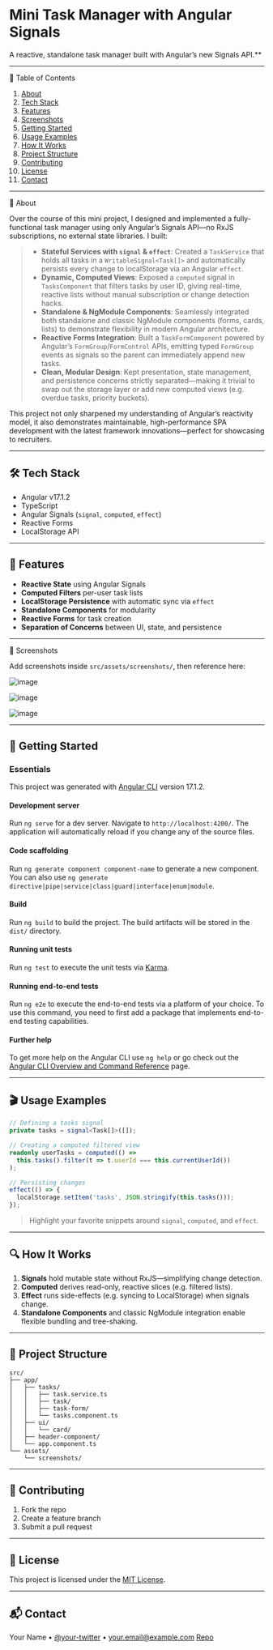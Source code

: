 # Mini Task Manager with Angular Signals

A reactive, standalone task manager built with Angular’s new Signals API.**

---

🧩 Table of Contents

1. [About](#about)
2. [Tech Stack](#tech-stack)
3. [Features](#features)
4. [Screenshots](#screenshots)
5. [Getting Started](#getting-started)
6. [Usage Examples](#usage-examples)
7. [How It Works](#how-it-works)
8. [Project Structure](#project-structure)
9. [Contributing](#contributing)
10. [License](#license)
11. [Contact](#contact)

---

🐣 About

Over the course of this mini project, I designed and implemented a fully-functional task manager using only Angular’s Signals API—no RxJS subscriptions, no external state libraries. I built:
>
> * **Stateful Services with `signal` & `effect`**: Created a `TaskService` that holds all tasks in a `WritableSignal<Task[]>` and automatically persists every change to localStorage via an Angular `effect`.
> * **Dynamic, Computed Views**: Exposed a `computed` signal in `TasksComponent` that filters tasks by user ID, giving real-time, reactive lists without manual subscription or change detection hacks.
> * **Standalone & NgModule Components**: Seamlessly integrated both standalone and classic NgModule components (forms, cards, lists) to demonstrate flexibility in modern Angular architecture.
> * **Reactive Forms Integration**: Built a `TaskFormComponent` powered by Angular’s `FormGroup`/`FormControl` APIs, emitting typed `FormGroup` events as signals so the parent can immediately append new tasks.
> * **Clean, Modular Design**: Kept presentation, state management, and persistence concerns strictly separated—making it trivial to swap out the storage layer or add new computed views (e.g. overdue tasks, priority buckets).

This project not only sharpened my understanding of Angular’s reactivity model, it also demonstrates maintainable, high-performance SPA development with the latest framework innovations—perfect for showcasing to recruiters.

---

## 🛠 Tech Stack

* Angular v17.1.2
* TypeScript
* Angular Signals (`signal`, `computed`, `effect`)
* Reactive Forms
* LocalStorage API

---

## 🚀 Features

* **Reactive State** using Angular Signals
* **Computed Filters** per-user task lists
* **LocalStorage Persistence** with automatic sync via `effect`
* **Standalone Components** for modularity
* **Reactive Forms** for task creation
* **Separation of Concerns** between UI, state, and persistence

---

📸 Screenshots

Add screenshots inside `src/assets/screenshots/`, then reference here:

![image](https://github.com/user-attachments/assets/11f1a997-8df3-4538-874f-90cdab6d69b8)

![image](https://github.com/user-attachments/assets/ebbbcf5a-5f7f-4b99-aa37-c0ac53f41f4f)

![image](https://github.com/user-attachments/assets/1955ef54-0b7f-47ed-981f-23a237601aff)

---

## 🏁 Getting Started

### Essentials

This project was generated with [Angular CLI](https://github.com/angular/angular-cli) version 17.1.2.

#### Development server

Run `ng serve` for a dev server. Navigate to `http://localhost:4200/`. The application will automatically reload if you change any of the source files.

#### Code scaffolding

Run `ng generate component component-name` to generate a new component. You can also use `ng generate directive|pipe|service|class|guard|interface|enum|module`.

#### Build

Run `ng build` to build the project. The build artifacts will be stored in the `dist/` directory.

#### Running unit tests

Run `ng test` to execute the unit tests via [Karma](https://karma-runner.github.io).

#### Running end-to-end tests

Run `ng e2e` to execute the end-to-end tests via a platform of your choice. To use this command, you need to first add a package that implements end-to-end testing capabilities.

#### Further help

To get more help on the Angular CLI use `ng help` or go check out the [Angular CLI Overview and Command Reference](https://angular.io/cli) page.

---

## 🎬 Usage Examples

```ts
// Defining a tasks signal
private tasks = signal<Task[]>([]);

// Creating a computed filtered view
readonly userTasks = computed(() =>
  this.tasks().filter(t => t.userId === this.currentUserId())
);

// Persisting changes
effect(() => {
  localStorage.setItem('tasks', JSON.stringify(this.tasks()));
});
```

> Highlight your favorite snippets around `signal`, `computed`, and `effect`.

---

## 🔍 How It Works

1. **Signals** hold mutable state without RxJS—simplifying change detection.
2. **Computed** derives read-only, reactive slices (e.g. filtered lists).
3. **Effect** runs side-effects (e.g. syncing to LocalStorage) when signals change.
4. **Standalone Components** and classic NgModule integration enable flexible bundling and tree-shaking.

---

## 📁 Project Structure

```plain
src/
├── app/
│   ├── tasks/
│   │   ├── task.service.ts
│   │   ├── task/
│   │   ├── task-form/
│   │   └── tasks.component.ts
│   ├── ui/
│   │   └── card/
│   ├── header-component/
│   └── app.component.ts
└── assets/
    └── screenshots/
```

---

## 🤝 Contributing

1. Fork the repo
2. Create a feature branch
3. Submit a pull request

---

## 📄 License

This project is licensed under the [MIT License](LICENSE).

---

## 📬 Contact

Your Name • [@your-twitter](https://twitter.com/your-handle) • [your.email@example.com](mailto:your.email@example.com)
[Repo](https://github.com/your-username/your-repo)
